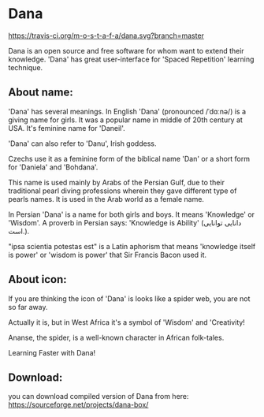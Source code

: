 # Dana

https://travis-ci.org/m-o-s-t-a-f-a/dana.svg?branch=master

Dana is an open source and free software for whom want to extend their knowledge. 'Dana' has great user-interface for 'Spaced Repetition' learning technique.


## About name:
'Dana' has several meanings. In English 'Dana' (pronounced /ˈdɑːnə/) is a giving name for girls. It was a popular name in middle of 20th century at USA. It's feminine name for 'Daneil'.

'Dana' can also refer to 'Danu', Irish goddess.

Czechs use it as a feminine form of the biblical name 'Dan' or a short form for 'Daniela' and 'Bohdana'.

This name is used mainly by Arabs of the Persian Gulf, due to their traditional pearl diving professions wherein they gave different type of pearls names. It is used in the Arab world as a female name.

In Persian 'Dana' is a name for both girls and boys. It means 'Knowledge' or 'Wisdom'. A proverb in Persian says: 'Knowledge is Ability' (دانایی توانایی است.).

"ipsa scientia potestas est" is a Latin aphorism that means 'knowledge itself is power' or 'wisdom is power' that Sir Francis Bacon used it.

## About icon:

If you are thinking the icon of 'Dana' is looks like a spider web, you are not so far away.

Actually it is, but in West Africa it's a symbol of 'Wisdom' and 'Creativity!

Ananse, the spider, is a well-known character in African folk-tales.

Learning Faster with Dana!

## Download:

you can download compiled version of Dana from here: https://sourceforge.net/projects/dana-box/
